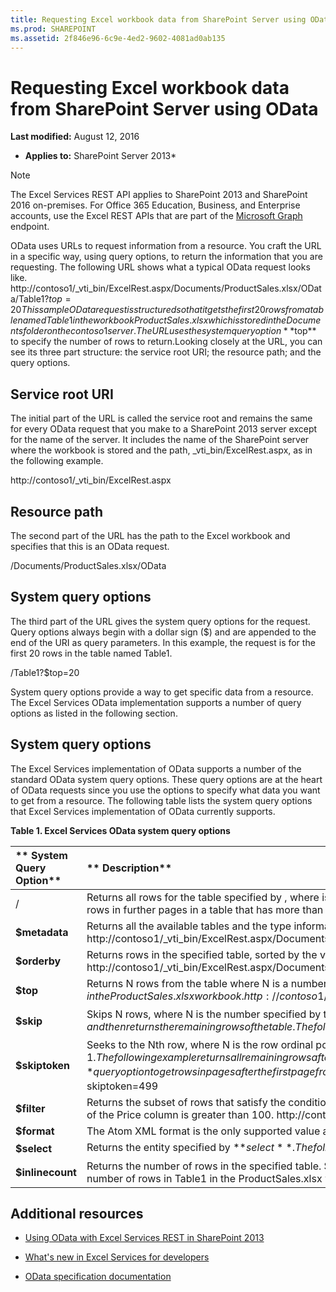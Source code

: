 ```yaml
---
title: Requesting Excel workbook data from SharePoint Server using OData
ms.prod: SHAREPOINT
ms.assetid: 2f846e96-6c9e-4ed2-9602-4081ad0ab135
---
```




# Requesting Excel workbook data from SharePoint Server using OData

 **Last modified:** August 12, 2016
  
    
    

 * **Applies to:** SharePoint Server 2013* 
> [!Note]  
> The Excel Services REST API applies to SharePoint 2013 and SharePoint 2016 on-premises. For Office 365 Education, Business, and Enterprise accounts, use the Excel REST APIs that are part of the  [Microsoft Graph](http://graph.microsoft.io/en-us/docs/api-reference/v1.0/resources/excel
) endpoint.
  
    
    

OData uses URLs to request information from a resource. You craft the URL in a specific way, using query options, to return the information that you are requesting. The following URL shows what a typical OData request looks like. http://contoso1/_vti_bin/ExcelRest.aspx/Documents/ProductSales.xlsx/OData/Table1?$top=20 This sample OData request is structured so that it gets the first 20 rows from a table named Table1 in the workbook ProductSales.xlsx which is stored in the Documents folder on the contoso1 server. The URL uses the system query option  **$top** to specify the number of rows to return.Looking closely at the URL, you can see its three part structure: the service root URI; the resource path; and the query options. 
## Service root URI

The initial part of the URL is called the service root and remains the same for every OData request that you make to a SharePoint 2013 server except for the name of the server. It includes the name of the SharePoint server where the workbook is stored and the path, _vti_bin/ExcelRest.aspx, as in the following example. 
  
    
    
http://contoso1/_vti_bin/ExcelRest.aspx 
  
    
    

## Resource path

The second part of the URL has the path to the Excel workbook and specifies that this is an OData request. 
  
    
    
/Documents/ProductSales.xlsx/OData 
  
    
    

## System query options

The third part of the URL gives the system query options for the request. Query options always begin with a dollar sign ($) and are appended to the end of the URI as query parameters. In this example, the request is for the first 20 rows in the table named Table1. 
  
    
    
/Table1?$top=20 
  
    
    
System query options provide a way to get specific data from a resource. The Excel Services OData implementation supports a number of query options as listed in the following section. 
  
    
    

## System query options
<a name="xlsSystemQueryOptions"> </a>

The Excel Services implementation of OData supports a number of the standard OData system query options. These query options are at the heart of OData requests since you use the options to specify what data you want to get from a resource. The following table lists the system query options that Excel Services implementation of OData currently supports. 
  
    
    

**Table 1. Excel Services OData system query options**


|** **System Query Option****|** **Description****|
|:-----|:-----|
|/<tableName> |Returns all rows for the table specified by <tableName>, where <tableName> is the name of a table in an Excel workbook that contains the rows that you want to retrieve. > [!Important]  > This form of OData request returns no more than 500 rows at a time. Each set of 500 rows is one page. To get rows in further pages in a table that has more than 500 rows, use the  **$skiptoken** query option (see below).          The following example returns all rows up to the 500th row in Table1 in the ProductSales.xlsx workbook. |
|**$metadata**|Returns all the available tables and the type information for all rows in each table in the specified workbook. The following example returns the tables and type information for the tables in the ProductSales.xlsx workbook. http://contoso1/_vti_bin/ExcelRest.aspx/Documents/ProductSales.xlsx/OData/$metadata |
|**$orderby**|Returns rows in the specified table, sorted by the value specified by  **$orderby**. The following example returns all rows from Table 1, sorted by the Name column, in the ProductSales.xlsx workbook. > [!Note]  > The default value for  **$orderby** is ascending.          http://contoso1/_vti_bin/ExcelRest.aspx/Documents/ProductSales.xlsx/OData/Table1?$orderby=Name |
|**$top**|Returns N rows from the table where N is a number specified by the value of  **$top**. The following example returns the first 5 rows from Table1, sorted by the Name column, in the ProductSales.xlsx workbook. http://contoso1/_vti_bin/ExcelRest.aspx/Documents/ProductSales.xlsx/OData/Table1?$orderby=Name&amp;$top=5 |
|**$skip**|Skips N rows, where N is the number specified by the value of  **$skip**, and then returns the remaining rows of the table. The following example returns all remaining rows after the fifth row from Table1 in the ProductSales.xlsx workbook. http://contoso1/_vti_bin/ExcelRest.aspx/Documents/ProductSales.xlsx/OData/Table1?$skip=5 |
|**$skiptoken**|Seeks to the Nth row, where N is the row ordinal position indicated by the value of  **$skiptoken**, and then returns all remaining rows, beginning at row N + 1. The collection is zero-based, so the second row, for example, is indicated by $skiptoken=1. The following example returns all remaining rows after the second row from Table1 in the ProductSales.xlsx workbook. http://contoso1/_vti_bin/ExcelRest.aspx/Documents/ProductSales.xlsx/OData/Table1?$skiptoken=1 You can also use the  **$skiptoken** query option to get rows in pages after the first page from a table that contains more than 500 rows. The following example shows how to get the 500th row and greater from a table with more than 500 rows.http://contoso1/_vti_bin/ExcelRest.aspx/Documents/ProductSales.xlsx/OData/Table1?$skiptoken=499 |
|**$filter**|Returns the subset of rows that satisfy the conditions specified in the value of  **$filter**. For more information about the operators and set of functions that you can use with  **$filter**, see the OData  [documentation](http://www.odata.org/documentation/odata-version-2-0/uri-conventions/). The following example returns only those rows where the value of the Price column is greater than 100. http://contoso1/_vti_bin/ExcelRest.aspx/Documents/ProductSales.xlsx/OData/Table1?$filter=Price gt 100 |
|**$format**|The Atom XML format is the only supported value and is the default for the  **$format** query option.|
|**$select**|Returns the entity specified by  **$select**. The following example selects the Name column from Table1 in the ProductSales.xlsx workbook. http://contoso1/_vti_bin/ExcelRest.aspx/Documents/ProductSales.xlsx/OData/Table1?$select=Name |
|**$inlinecount**| Returns the number of rows in the specified table. $ **inlinecount** can only use 1 of 2 of the following values. **allpages** - Returns the count for all rows in the table. **none** - Does not include a count of rows in the table. The following example returns the count for the total number of rows in Table1 in the ProductSales.xlsx workbook. http://contoso1/_vti_bin/ExcelRest.aspx/Documents/ProductSales.xlsx/OData/Table1?$inlinecount=allpages|
   

## Additional resources
<a name="xlsAdditionalResources"> </a>


-  [Using OData with Excel Services REST in SharePoint 2013](using-odata-with-excel-services-rest-in-sharepoint-2013.md)
    
  
-  [What's new in Excel Services for developers](http://msdn.microsoft.com/library/09e96c8b-cb55-4fd1-a797-b50fbf0f9296.aspx)
    
  
-  [OData specification documentation](http://www.odata.org)
    
  
